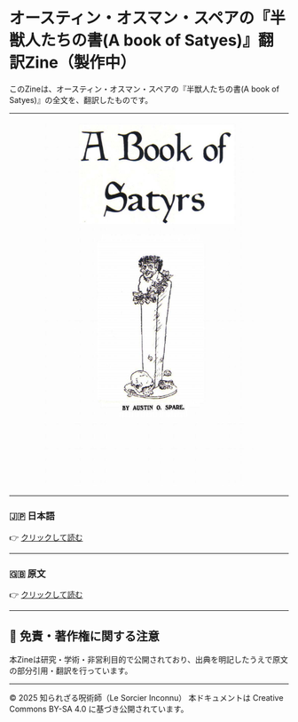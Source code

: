 # オースティン・オスマン・スペアの『半獣人たちの書(A book of Satyes)』翻訳Zine（製作中）

このZineは、オースティン・オスマン・スペアの『半獣人たちの書(A book of Satyes)』の全文を、翻訳したものです。

---

<div align="center">
 <img src="book_satyrs_1.png" width="400">
</div>

---

### 🇯🇵 日本語


👉 [クリックして読む](Anathema_of_Zos_J.md)

---

### 🇬🇧 原文

👉 [クリックして読む](AustinOsmanSpare-ABookOfSatyrs-ocr.pdf)

---

## 🔖 免責・著作権に関する注意

本Zineは研究・学術・非営利目的で公開されており、出典を明記したうえで原文の部分引用・翻訳を行っています。

----

© 2025 知られざる呪術師（Le Sorcier Inconnu）
本ドキュメントは Creative Commons BY-SA 4.0 に基づき公開されています。

